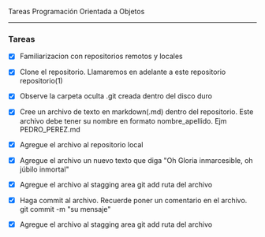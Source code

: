 ﻿Tareas Programación Orientada a Objetos

-------------

### Tareas


- [x] Familiarizacion con repositorios remotos y locales
- [x] Clone el repositorio. Llamaremos en adelante a este repositorio repositorio(1)
- [x] Observe la carpeta oculta .git creada dentro del disco duro
- [x] Cree un archivo de texto en markdown(.md) dentro del repositorio. Este archivo debe tener su nombre en formato nombre\_apellido. Ejm PEDRO\_PEREZ.md
- [x] Agregue el archivo al repositorio local
- [x] Agregue el archivo un nuevo texto que diga "Oh Gloria inmarcesible, oh júbilo inmortal"

- [x] Agregue el archivo al stagging area git add ruta del archivo

- [x] Haga commit al archivo. Recuerde poner un comentario en el archivo. git commit -m "su mensaje"

- [x] Agregue el archivo al stagging area git add ruta del archivo
